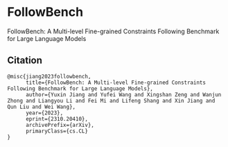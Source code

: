 # FollowBench
FollowBench: A Multi-level Fine-grained Constraints Following Benchmark for Large Language Models





## Citation

```
@misc{jiang2023followbench,
      title={FollowBench: A Multi-level Fine-grained Constraints Following Benchmark for Large Language Models}, 
      author={Yuxin Jiang and Yufei Wang and Xingshan Zeng and Wanjun Zhong and Liangyou Li and Fei Mi and Lifeng Shang and Xin Jiang and Qun Liu and Wei Wang},
      year={2023},
      eprint={2310.20410},
      archivePrefix={arXiv},
      primaryClass={cs.CL}
}
```
